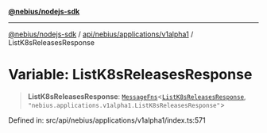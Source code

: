 [**@nebius/nodejs-sdk**](../../../../../README.md)

***

[@nebius/nodejs-sdk](../../../../../README.md) / [api/nebius/applications/v1alpha1](../README.md) / ListK8sReleasesResponse

# Variable: ListK8sReleasesResponse

> **ListK8sReleasesResponse**: [`MessageFns`](../../../../../runtime/protos/core/interfaces/MessageFns.md)\<[`ListK8sReleasesResponse`](../interfaces/ListK8sReleasesResponse.md), `"nebius.applications.v1alpha1.ListK8sReleasesResponse"`\>

Defined in: src/api/nebius/applications/v1alpha1/index.ts:571
